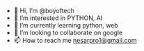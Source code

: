 - 👋 Hi, I’m @boyoftech
- 👀 I’m interested in PYTHON, AI
- 🌱 I’m currently learning python, web
- 💞️ I’m looking to collaborate on google
- 📫 How to reach me nesarpro1@gmail.com

<!---
boyoftech/boyoftech is a ✨ special ✨ repository because its `README.md` (this file) appears on your GitHub profile.
You can click the Preview link to take a look at your changes.
--->
